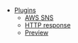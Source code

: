 - [Plugins](/0110-plugins/README.md)
  - [AWS SNS](/0110-plugins/awssns.md)
  - [HTTP response](/0110-plugins/http-response.md)
  - [Preview](/0110-plugins/preview.md)